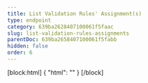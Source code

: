 ```yaml
---
title: List Validation Rules' Assignment(s)
type: endpoint
category: 639ba2628407100061f5faac
slug: list-validation-rules-assignments
parentDoc: 639ba2658407100061f5fabb
hidden: false
order: 6
---
```

[block:html]
{
  "html": "<style>\n.LanguagePicker-divider { \n  display: none; }\n</style>"
}
[/block]